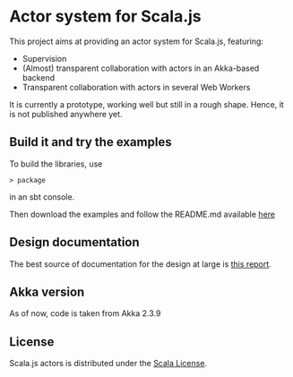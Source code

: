# Actor system for Scala.js

This project aims at providing an actor system for Scala.js, featuring:

*   Supervision
*   (Almost) transparent collaboration with actors in an Akka-based backend
*   Transparent collaboration with actors in several Web Workers

It is currently a prototype, working well but still in a rough shape. Hence,
it is not published anywhere yet.

## Build it and try the examples

To build the libraries, use

    > package

in an sbt console.

Then download the examples and follow the README.md available [here](https://github.com/unicredit/akka.js-examples)

## Design documentation

The best source of documentation for the design at large is
[this report](http://lampwww.epfl.ch/~doeraene/scalajs-actors-design.pdf).

## Akka version

As of now, code is taken from Akka 2.3.9 

## License

Scala.js actors is distributed under the
[Scala License](http://www.scala-lang.org/license.html).
